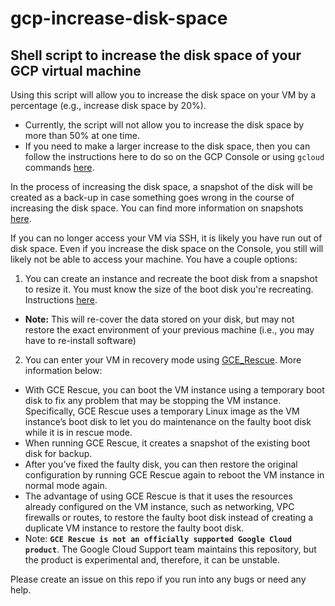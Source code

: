 # gcp-increase-disk-space
## Shell script to increase the disk space of your GCP virtual machine

Using this script will allow you to increase the disk space on your VM by a percentage (e.g., increase disk space by 20%). 
- Currently, the script will not allow you to increase the disk space by more than 50% at one time.
- If you need to make a larger increase to the disk space, then you can follow the instructions here to do so on the GCP Console or using `gcloud` commands [here](https://cloud.google.com/compute/docs/disks/resize-persistent-disk#console). 

In the process of increasing the disk space, a snapshot of the disk will be created as a back-up in case something goes wrong in the course of increasing the disk space. You can find more information on snapshots [here](https://cloud.google.com/compute/docs/disks/snapshots).  

If you can no longer access your VM via SSH, it is likely you have run out of disk space. Even if you increase the disk space on the Console, you still will likely not be able to access your machine. You have a couple options: 
1.  You can create an instance and recreate the boot disk from a snapshot to resize it. You must know the size of the boot disk you're recreating. Instructions [here](https://cloud.google.com/compute/docs/disks/recover-vm#inaccessible_instance). 
  - **Note:** This will re-cover the data stored on your disk, but may not restore the exact environment of your previous machine (i.e., you may have to re-install software)
2. You can enter your VM in recovery mode using [GCE_Rescue](https://github.com/GoogleCloudPlatform/gce-rescue). More information below: 
- With GCE Rescue, you can boot the VM instance using a temporary boot disk to fix any problem that may be stopping the VM instance. Specifically, GCE Rescue uses a temporary Linux image as the VM instance’s boot disk to let you do maintenance on the faulty boot disk while it is in rescue mode.
- When running GCE Rescue, it creates a snapshot of the existing boot disk for backup.
- After you’ve fixed the faulty disk, you can then restore the original configuration by running GCE Rescue again to reboot the VM instance in normal mode again.
- The advantage of using GCE Rescue is that it uses the resources already configured on the VM instance, such as networking, VPC firewalls or routes, to restore the faulty boot disk instead of creating a duplicate VM instance to restore the faulty boot disk.
- Note: **`GCE Rescue is not an officially supported Google Cloud product`**. The Google Cloud Support team maintains this repository, but the product is experimental and, therefore, it can be unstable.

Please create an issue on this repo if you run into any bugs or need any help. 
